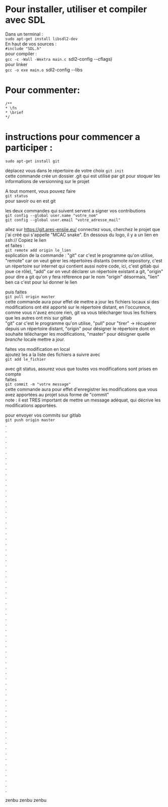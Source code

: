 # Pour installer, utiliser et compiler avec SDL
Dans un terminal :  
`sudo apt-get install libsdl2-dev `  
En haut de vos sources :  
`#include "SDL.h"`  
pour compiler :  
`gcc -c -Wall -Wextra main.c `sdl2-config --cflags)` `  
pour linker  
`gcc -o exe main.o `sdl2-config --libs` `  

# Pour commenter:
```
/**
* \fn 
* \brief
*/
```

# instructions pour commencer a participer :  

`sudo apt-get install git`

déplacez vous dans le répertoire de votre choix 
`git init`  
cette commande crée un dossier .git qui est utilisé par git pour stoquer les informations de versionning sur le projet  

A tout moment, vous pouvez faire  
`git status`  
pour savoir ou en est git  

les deux commandes qui suivent servent a signer vos contributions  
`git config --global user.name "votre_nom"`  
`git config --global user.email "votre_adresse_mail"`  

allez sur https://git.ares-ensiie.eu/ connectez vous, cherchez le projet que j'ai créé qui s'appelle "MCAC snake". En dessous du logo, il y a un lien en ssh:// Copiez le lien  
et faites :  
`git remote add origin le_lien`  
explication de la commande : "git" car c'est le programme qu'on utilise, "remote" car on veut gérer les répertoires distants (remote repository, c'est un répertoire sur internet qui contient aussi notre code, ici, c'est gitlab qui joue ce rôle), "add" car on veut déclarer un répertoire existant a git, "origin" pour dire a git qu'on y fera référence par le nom "origin" désormais, "lien" ben ca c'est pour lui donner le lien  

puis faites  
`git pull origin master`  
cette commande aura pour effet de mettre a jour les fichiers locaux si des modifications ont été apporté sur le répertoire distant, en l'occurence, comme vous n'avez encore rien, git va vous télécharger tous les fichiers que les autres ont mis sur gitlab  
"git" car c'est le programme qu'on utilise, "pull" pour "tirer" -> récupérer depuis un répertoire distant, "origin" pour désigner le répertoire dont on souhaite télécharger les modifications, "master" pour désigner quelle *branche* locale mettre a jour.  

faites vos modification en local  
ajoutez les a la liste des fichiers a suivre avec  
`git add le_fichier`  

avec git status, assurez vous que toutes vos modifications sont prises en compte  
faites  
`git commit -m "votre message"`  
cette commande aura pour effet d'enregistrer les modifications que vous avez apportées au projet sous forme de "commit"  
note : il est TRES important de mettre un message adéquat, qui décrive les modifications apportées.  

pour envoyer vos commits sur gitlab  
`git push origin master`  
.  
.  
.  
.  
.  
.  
.  
.  
.  
.  
.  
.  
.  
.  
.  
.  
.  
.  
.  
.  
.  
.  
.  
.  
.  
.  
.  
.  
.  
.  
.  
.  
.  
.  
.  
.  
.  
.  
.  
.  
.  
.  
.  
.  
.  
.  
.  
.  
.  
.  
.  
.  
.  
.  
.  
.  
.  
.  
.  
.  
.  
.  
.  
.  
.  
.  
.  
.  
.  

zenbu zenbu zenbu

